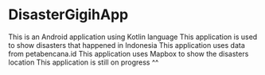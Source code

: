 # DisasterGigihApp
This is an Android application using Kotlin language
This application is used to show disasters that happened in Indonesia
This application uses data from petabencana.id
This application uses Mapbox to show the disasters location
This application is still on progress ^^